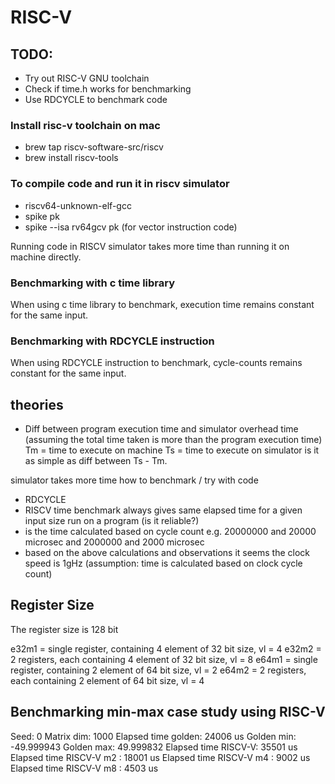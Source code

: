 # RISC-V

## TODO:
- Try out RISC-V GNU toolchain
- Check if time.h works for benchmarking
- Use RDCYCLE to benchmark code

### Install risc-v toolchain on mac
- brew tap riscv-software-src/riscv
- brew install riscv-tools

### To compile code and run it in riscv simulator
- riscv64-unknown-elf-gcc
- spike pk <riscv-executable>
- spike --isa rv64gcv pk <riscv-executable> (for vector instruction code)

Running code in RISCV simulator takes more time than running it on machine directly.

### Benchmarking with c time library
When using c time library to benchmark,
execution time remains constant for the same input.

### Benchmarking with RDCYCLE instruction
When using RDCYCLE instruction to benchmark,
cycle-counts remains constant for the same input.


## theories
- Diff between program execution time and
  simulator overhead time
  (assuming the total time taken is more
   than the program execution time)
Tm = time to execute on machine
Ts = time to execute on simulator
  is it as simple as diff between Ts - Tm.

simulator takes more time
how to benchmark
/ try with code
- RDCYCLE
- RISCV time benchmark always gives same
  elapsed time for a given input size run
  on a program (is it reliable?)
- is the time calculated based on
  cycle count
  e.g. 20000000 and 20000 microsec
  and  2000000 and 2000 microsec
- based on the above calculations and observations
  it seems the clock speed is 1gHz (assumption: time
  is calculated based on clock cycle count)


## Register Size

The register size is 128 bit

e32m1 = single register, containing 4 element of 32 bit size, vl = 4
e32m2 = 2 registers, each containing 4 element of 32 bit size, vl = 8
e64m1 = single register, containing 2 element of 64 bit size, vl = 2
e64m2 = 2 registers, each containing 2 element of 64 bit size, vl = 4


## Benchmarking min-max case study using RISC-V
Seed: 0
Matrix dim: 1000
Elapsed time golden: 24006 us
Golden min: -49.999943 Golden max: 49.999832
Elapsed time RISCV-V: 35501 us
Elapsed time RISCV-V m2 : 18001 us
Elapsed time RISCV-V m4 : 9002 us
Elapsed time RISCV-V m8 : 4503 us
